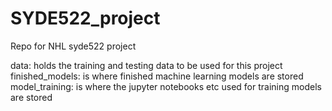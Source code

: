 # SYDE522_project
Repo for NHL syde522 project

data: holds the training and testing data to be used for this project
finished_models: is where finished machine learning models are stored
model_training: is where the jupyter notebooks etc used for training models are stored
